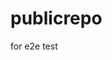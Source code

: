 # publicrepo
for e2e test








































































































































































































































































































































































































































































































































































































































